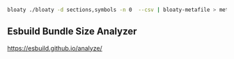 ```bash

bloaty ./bloaty -d sections,symbols -n 0  --csv | bloaty-metafile > meta.json

```

## Esbuild Bundle Size Analyzer

https://esbuild.github.io/analyze/